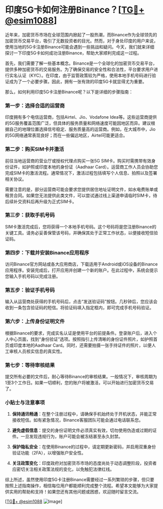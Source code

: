 # 印度5G卡如何注册Binance？[[TG💪+ @esim1088](https://t.me/s/esim1088)]

近年来，加密货币市场在全球范围内掀起了一股热潮，而Binance作为全球领先的加密货币交易平台，吸引了无数投资者的目光。然而，对于身处印度的用户来说，使用当地的5G卡注册Binance可能会遇到一些挑战和疑问。今天，我们就来详细探讨一下印度5G卡如何成功注册Binance，帮助大家顺利完成这一过程。

首先，我们需要了解一些基本概念。Binance是一个全球化的加密货币交易平台，提供多种加密货币的交易服务。为了确保交易的安全性和合法性，平台要求用户进行实名认证（KYC）。在印度，由于监管政策较为严格，使用本地手机号码进行验证成为了一个必要步骤。因此，拥有一张有效的印度5G卡就显得尤为重要。

那么，如何利用印度5G卡注册Binance呢？以下是详细的步骤指南：

### 第一步：选择合适的运营商

印度拥有多个电信运营商，包括Airtel、Jio、Vodafone Idea等。这些运营商提供的5G服务覆盖范围广泛，但具体的服务质量和网络速度可能因地区而异。建议根据自己的地理位置选择信号稳定、服务质量高的运营商。例如，在大城市中，Jio的5G网络通常表现良好；而在一些偏远地区，Airtel可能更适合。

### 第二步：购买SIM卡并激活

前往当地运营商的营业厅或授权代理点购买一张5G SIM卡。购买时需携带有效身份证件，如护照或印度本地的身份证（Aadhaar Card）。运营商工作人员会协助您完成SIM卡的激活流程。通常情况下，激活过程包括填写个人信息、拍照以及签署相关协议。

需要注意的是，部分运营商可能会要求您提供居住地址证明文件，如水电费账单或租赁合同。如果您无法提供此类文件，可以尝试通过线上渠道申请临时SIM卡，待后续补交资料后再升级为正式SIM卡。

### 第三步：获取手机号码

SIM卡激活完成后，您将获得一个本地手机号码。这个号码将是您注册Binance的关键工具。请务必妥善保管该号码，并确保其处于正常工作状态，以便接收短信验证码。

### 第四步：下载并安装Binance应用程序

访问Binance官方网站或各大应用商店，下载适用于Android或iOS设备的Binance应用程序。安装完成后，打开应用并创建一个新的账户。在此过程中，系统会提示您输入手机号码以完成注册。

### 第五步：验证手机号码

输入从运营商处获得的手机号码后，点击“发送验证码”按钮。几秒钟后，您应该会收到一条包含验证码的短信。将验证码填入指定框内，即可完成手机号码验证。

### 第六步：上传身份证明文件

根据Binance的要求，完成实名认证是使用平台的前提条件。登录账户后，进入个人中心页面，找到“身份验证”选项。按照指引上传清晰的身份证件照片，如护照首页或印度本地的Aadhaar Card。同时，还需要拍摄一张手持证件的照片，以便人工审核人员核实信息的真实性。

### 第七步：等待审核结果

提交所有必要的文件后，耐心等待Binance的审核结果。一般情况下，审核周期为1至3个工作日。如果一切顺利，您的账户将被激活，可以开始进行加密货币交易了。

### 小贴士与注意事项

1. **保持通讯畅通**：在整个注册过程中，请确保手机始终处于开机状态，并能正常接收短信。如有紧急情况，Binance客服团队可能会通过电话联系您。
   
2. **避免虚假信息**：提交的身份证明文件必须真实有效，切勿使用伪造或过期的证件。一旦发现违规行为，账户可能会被冻结甚至永久封禁。

3. **保护隐私安全**：在使用Binance的过程中，请定期更新密码，并启用双重身份验证功能（2FA），以增强账户安全性。

4. **关注政策变化**：印度政府对加密货币市场的态度尚处于动态调整阶段，投资者应密切关注相关政策法规的变化，以免触犯法律红线。

综上所述，虽然使用印度5G卡注册Binance需要经过一系列繁琐的步骤，但只要按照上述指南操作，相信每位用户都能顺利完成整个流程。希望本文能够为大家提供实用的帮助和支持！如果您还有其他问题或困惑，欢迎随时留言交流。

[[TG💪+ @esim1088](https://t.me/s/esim1088) ![Image](https://i.postimg.cc/4NQfJmqS/Snipaste-2025-05-13-00-14-12.png)]